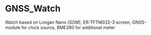 # GNSS_Watch
Watch based on Longan Nano (SOM), ER-TFTM032-3 screen, GNSS-module for clock source, BME280 for additional meter
